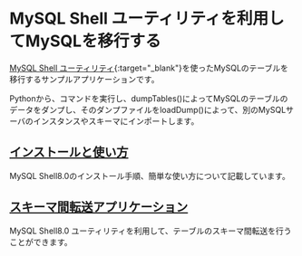 # MySQL Shell ユーティリティを利用してMySQLを移行する

[MySQL Shell ユーティリティ](https://dev.mysql.com/doc/mysql-shell/8.0/ja/mysql-shell-utilities.html){:target="_blank"}を使ったMySQLのテーブルを移行するサンプルアプリケーションです。

Pythonから、コマンドを実行し、dumpTables()によってMySQLのテーブルのデータをダンプし、そのダンプファイルをloadDump()によって、別のMySQLサーバのインスタンスやスキーマにインポートします。

## [インストールと使い方](./mysqlshell-usage/README.md)

MySQL Shell8.0のインストール手順、簡単な使い方について記載しています。

## [スキーマ間転送アプリケーション](./mysql-transfer/README.md)

MySQL Shell8.0 ユーティリティを利用して、テーブルのスキーマ間転送を行うことができます。


